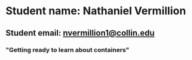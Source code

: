 # Student name: Nathaniel Vermillion
## Student email: nvermillion1@collin.edu
### "Getting ready to learn about containers"
